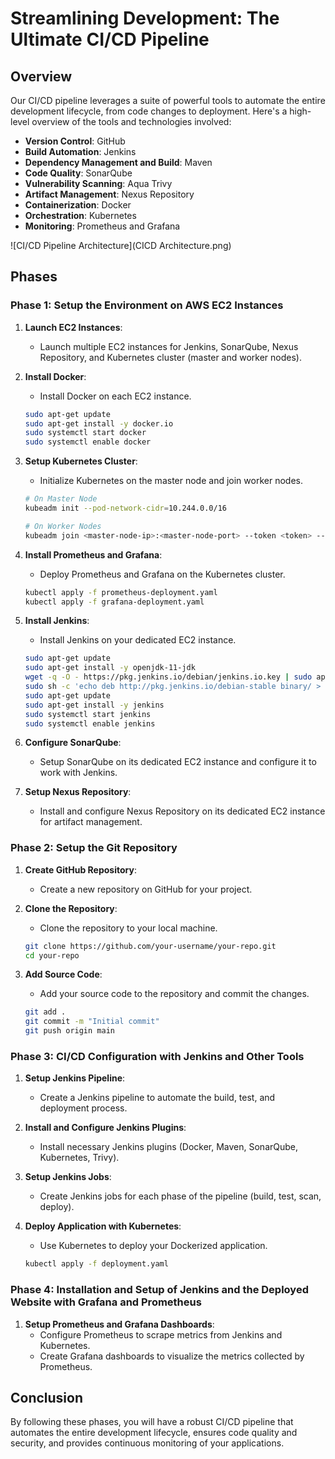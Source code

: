 # Streamlining Development: The Ultimate CI/CD Pipeline

## Overview

Our CI/CD pipeline leverages a suite of powerful tools to automate the entire development lifecycle, from code changes to deployment. Here's a high-level overview of the tools and technologies involved:
- **Version Control**: GitHub
- **Build Automation**: Jenkins
- **Dependency Management and Build**: Maven
- **Code Quality**: SonarQube
- **Vulnerability Scanning**: Aqua Trivy
- **Artifact Management**: Nexus Repository
- **Containerization**: Docker
- **Orchestration**: Kubernetes
- **Monitoring**: Prometheus and Grafana

![CI/CD Pipeline Architecture](CICD Architecture.png)

## Phases

### Phase 1: Setup the Environment on AWS EC2 Instances

1. **Launch EC2 Instances**:
   - Launch multiple EC2 instances for Jenkins, SonarQube, Nexus Repository, and Kubernetes cluster (master and worker nodes).

2. **Install Docker**:
   - Install Docker on each EC2 instance.

   ```sh
   sudo apt-get update
   sudo apt-get install -y docker.io
   sudo systemctl start docker
   sudo systemctl enable docker
   ```

3. **Setup Kubernetes Cluster**:
   - Initialize Kubernetes on the master node and join worker nodes.

   ```sh
   # On Master Node
   kubeadm init --pod-network-cidr=10.244.0.0/16

   # On Worker Nodes
   kubeadm join <master-node-ip>:<master-node-port> --token <token> --discovery-token-ca-cert-hash sha256:<hash>
   ```

4. **Install Prometheus and Grafana**:
   - Deploy Prometheus and Grafana on the Kubernetes cluster.

   ```sh
   kubectl apply -f prometheus-deployment.yaml
   kubectl apply -f grafana-deployment.yaml
   ```

5. **Install Jenkins**:
   - Install Jenkins on your dedicated EC2 instance.

   ```sh
   sudo apt-get update
   sudo apt-get install -y openjdk-11-jdk
   wget -q -O - https://pkg.jenkins.io/debian/jenkins.io.key | sudo apt-key add -
   sudo sh -c 'echo deb http://pkg.jenkins.io/debian-stable binary/ > /etc/apt/sources.list.d/jenkins.list'
   sudo apt-get update
   sudo apt-get install -y jenkins
   sudo systemctl start jenkins
   sudo systemctl enable jenkins
   ```
6. **Configure SonarQube**:
   - Setup SonarQube on its dedicated EC2 instance and configure it to work with Jenkins.

7. **Setup Nexus Repository**:
   - Install and configure Nexus Repository on its dedicated EC2 instance for artifact management.


### Phase 2: Setup the Git Repository

1. **Create GitHub Repository**:
   - Create a new repository on GitHub for your project.

2. **Clone the Repository**:
   - Clone the repository to your local machine.

   ```sh
   git clone https://github.com/your-username/your-repo.git
   cd your-repo
   ```

3. **Add Source Code**:
   - Add your source code to the repository and commit the changes.

   ```sh
   git add .
   git commit -m "Initial commit"
   git push origin main
   ```

### Phase 3: CI/CD Configuration with Jenkins and Other Tools

1. **Setup Jenkins Pipeline**:
   - Create a Jenkins pipeline to automate the build, test, and deployment process.

2. **Install and Configure Jenkins Plugins**:
   - Install necessary Jenkins plugins (Docker, Maven, SonarQube, Kubernetes, Trivy).

3. **Setup Jenkins Jobs**:
   - Create Jenkins jobs for each phase of the pipeline (build, test, scan, deploy).

4. **Deploy Application with Kubernetes**:
   - Use Kubernetes to deploy your Dockerized application.

   ```sh
   kubectl apply -f deployment.yaml
   ```


### Phase 4: Installation and Setup of Jenkins and the Deployed Website with Grafana and Prometheus

1. **Setup Prometheus and Grafana Dashboards**:
   - Configure Prometheus to scrape metrics from Jenkins and Kubernetes.
   - Create Grafana dashboards to visualize the metrics collected by Prometheus.

## Conclusion

By following these phases, you will have a robust CI/CD pipeline that automates the entire development lifecycle, ensures code quality and security, and provides continuous monitoring of your applications. 